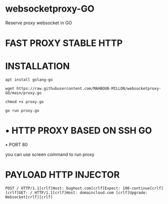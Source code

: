 # websocketproxy-GO
Reserve proxy websocket in GO 

# FAST PROXY STABLE HTTP

# INSTALLATION

```
apt install golang-go
```

```
wget https://raw.githubusercontent.com/MAHBOUB-MILLON/websocketproxy-GO/main/proxy.go
```

```
chmod +x proxy.go
```

```
go run proxy.go
```

# • HTTP PROXY BASED ON SSH GO

• PORT 80

you can use screen command to run proxy


# PAYLOAD HTTP INJECTOR 

```
POST / HTTP/1.1[crlf]Host: bughost.com[crlf]Expect: 100-continue[crlf][crlf]GET- / HTTP/1.1[crlf]Host: domaincloud.com [crlf]Upgrade: Websocket[crlf][crlf]
```
